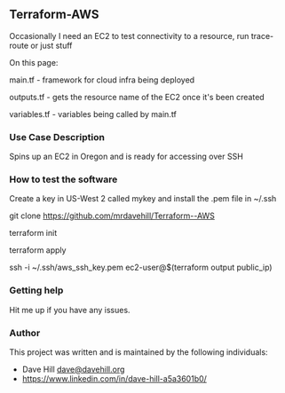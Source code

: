 ## Terraform-AWS

Occasionally I need an EC2 to test connectivity to a resource, run trace-route or just stuff

On this page:

main.tf - framework for cloud infra being deployed

outputs.tf - gets the resource name of the EC2 once it's been created

variables.tf - variables being called by main.tf
 
### Use Case Description

Spins up an EC2 in Oregon and is ready for accessing over SSH

### How to test the software

Create a key in US-West 2 called mykey and install the .pem file in ~/.ssh 

git clone https://github.com/mrdavehill/Terraform--AWS

terraform init

terraform apply

ssh -i ~/.ssh/aws_ssh_key.pem ec2-user@$(terraform output public_ip)

### Getting help

Hit me up if you have any issues.

### Author

This project was written and is maintained by the following individuals:

* Dave Hill <dave@davehill.org>
* https://www.linkedin.com/in/dave-hill-a5a3601b0/

